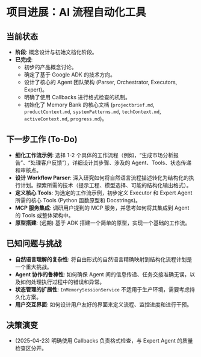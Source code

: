 # 项目进展：AI 流程自动化工具

## 当前状态

*   **阶段**: 概念设计与初始文档化阶段。
*   **已完成**:
    *   初步的产品概念讨论。
    *   确定了基于 Google ADK 的技术方向。
    *   设计了核心的 Agent 团队架构 (Parser, Orchestrator, Executors, Expert)。
    *   明确了使用 Callbacks 进行格式检查的机制。
    *   初始化了 Memory Bank 的核心文档 (`projectbrief.md`, `productContext.md`, `systemPatterns.md`, `techContext.md`, `activeContext.md`, `progress.md`)。

## 下一步工作 (To-Do)

*   **细化工作流示例**: 选择 1-2 个具体的工作流程（例如，“生成市场分析报告”、“处理客户反馈”），详细设计其步骤、涉及的 Agent、Tools、状态传递和审核点。
*   **设计 Workflow Parser**: 深入研究如何将自然语言流程描述转化为结构化的执行计划。探索所需的技术（提示工程、模型选择、可能的结构化输出格式）。
*   **定义核心 Tools**: 为选定的工作流示例，初步定义 Executor 和 Expert Agent 所需的核心 Tools (Python 函数原型和 Docstrings)。
*   **MCP 服务集成**: 调研用户提到的 MCP 服务，并思考如何将其集成到 Agent 的 Tools 或整体架构中。
*   **原型搭建**: (远期) 基于 ADK 搭建一个简单的原型，实现一个基础的工作流。

## 已知问题与挑战

*   **自然语言理解的复杂性**: 将自由形式的自然语言精确映射到结构化流程计划是一个重大挑战。
*   **Agent 协作的鲁棒性**: 如何确保 Agent 间的信息传递、任务交接准确无误，以及如何处理执行过程中的错误和异常。
*   **状态管理的扩展性**: `InMemorySessionService` 不适用于生产环境，需要考虑持久化方案。
*   **用户交互界面**: 如何设计用户友好的界面来定义流程、监控进度和进行干预。

## 决策演变
*   (2025-04-23) 明确使用 Callbacks 负责格式检查，与 Expert Agent 的质量检查区分开。
